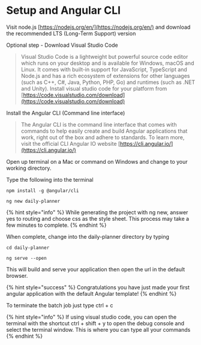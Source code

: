 # Setup and Angular CLI

Visit node.js [https://nodejs.org/en/](https://nodejs.org/en/) and download the recommended LTS \(Long-Term Support\) version

Optional step - Download Visual Studio Code

> Visual Studio Code is a lightweight but powerful source code editor which runs on your desktop and is available for Windows, macOS and Linux. It comes with built-in support for JavaScript, TypeScript and Node.js and has a rich ecosystem of extensions for other languages \(such as C++, C\#, Java, Python, PHP, Go\) and runtimes \(such as .NET and Unity\). Install visual studio code for your platform from [https://code.visualstudio.com/download](https://code.visualstudio.com/download)

Install the Angular CLI \(Command line interface\)

> The Angular CLI is the command line interface that comes with commands to help easily create and build Angular applications that work, right out of the box and adhere to standards. To learn more, visit the official CLI Angular IO website [https://cli.angular.io/](https://cli.angular.io/)

Open up terminal on a Mac or command on Windows and change to your working directory.

Type the following into the terminal

```text
npm install -g @angular/cli
```

```text
ng new daily-planner
```

{% hint style="info" %}
While generating the project with ng new, answer yes to routing and choose css as the style sheet. This process may take a few minutes to complete.
{% endhint %}

When complete, change into the daily-planner directory by typing

```text
cd daily-planner
```

```text
ng serve --open
```

This will build and serve your application then open the url in the default browser.

{% hint style="success" %}
Congratulations you have just made your first angular application with the default Angular template!
{% endhint %}

To terminate the batch job just type ctrl + c

{% hint style="info" %}
If using visual studio code, you can open the terminal with the shortcut ctrl + shift + y to open the debug console and select the terminal window. This is where you can type all your commands 
{% endhint %}


